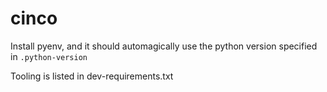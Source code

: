 # cinco

Install pyenv, and it should automagically use the python version specified in `.python-version`

Tooling is listed in dev-requirements.txt 

